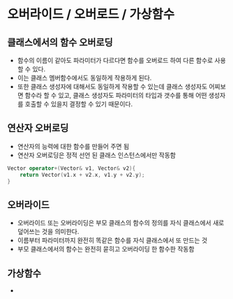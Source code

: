 # 오버라이드 / 오버로드 / 가상함수

## 클래스에서의 함수 오버로딩
* 함수의 이름이 같아도 파라미터가 다르다면 함수를 오버로드 하여 다른 함수로 사용할 수 있다.
* 이는 클래스 멤버함수에서도 동일하게 작용하게 된다.
* 또한 클래스 생성자에 대해서도 동일하게 작용할 수 있는데 클래스 생성자도 어찌보면 함수라 할 수 있고, 클래스 생성자도 파라미터의 타입과 갯수를 통해 어떤 생성자를 호출할 수 있을지 결정할 수 있기 때문이다.

## 연산자 오버로딩
* 연산자의 능력에 대한 함수를 만들어 주면 됨
* 연산자 오버로딩은 정적 선언 된 클래스 인스턴스에서만 작동함

```cpp
Vector operator+(Vector& v1, Vector& v2){
    return Vector(v1.x + v2.x, v1.y + v2.y);
}
```

## 오버라이드
* 오버라이드 또는 오버라이딩은 부모 클래스의 함수의 정의를 자식 클래스에서 새로 덮어쓰는 것을 의미한다.
* 이름부터 파라미터까지 완전히 똑같은 함수를 자식 클래스에서 또 만드는 것
* 부모 클래스에서의 함수는 완전히 묻히고 오버라이딩 한 함수한 작동함

## 가상함수
* 